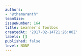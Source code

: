 ```yaml
---
authors:
- "@thamaranth"
teamSize: 
issueNumber: 164
title: Learner's Toolbox
createdAt: '2017-02-14T21:26:00Z'
labels: []
published: false
level: NONE
---
```







[mit-license]: https://opensource.org/licenses/MIT
